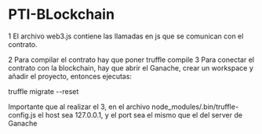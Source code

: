 # PTI-BLockchain

1 El archivo web3.js contiene las llamadas en js que se comunican con el contrato.

2 Para compilar el contrato hay que poner truffle compile
3 Para conectar el contrato con la blockchain, hay que abrir el Ganache, crear un workspace y añadir el proyecto, entonces ejecutas:

  truffle migrate --reset
  
 Importante que al realizar el 3, en el archivo node_modules/.bin/truffle-config.js 
 el host sea 127.0.0.1, y el port sea el mismo que el del server de Ganache

